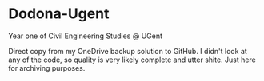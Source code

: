 # Dodona-Ugent
Year one of Civil Engineering Studies @ UGent

Direct copy from my OneDrive backup solution to GitHub. I didn't look at any of the code, so quality is very likely complete and utter shite. Just here for archiving purposes.
